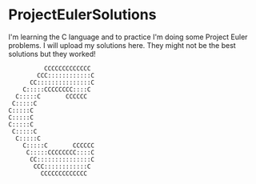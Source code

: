 ProjectEulerSolutions
=====================

I'm learning the C language and to practice I'm doing some Project Euler problems. I will upload my solutions here. They might not be the best solutions but they worked!

              CCCCCCCCCCCCC
            CCC::::::::::::C
          CC:::::::::::::::C
        C:::::CCCCCCCC::::C
      C:::::C       CCCCCC
     C:::::C              
    C:::::C              
    C:::::C              
    C:::::C              
     C:::::C              
      C:::::C              
        C:::::C       CCCCCC
         C:::::CCCCCCCC::::C
          CC:::::::::::::::C
           CCC::::::::::::C
             CCCCCCCCCCCCC
